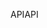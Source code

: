 <span data-ttu-id="447e5-101">API</span><span class="sxs-lookup"><span data-stu-id="447e5-101">API</span></span>
